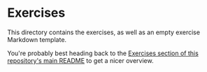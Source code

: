 # Exercises

This directory contains the exercises, as well as an empty exercise Markdown template.

You're probably best heading back to the [Exercises section of this repository's main README](../README.md#exercises) to get a nicer overview.
